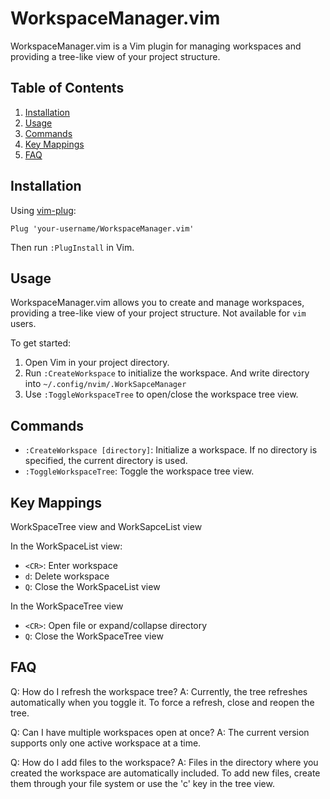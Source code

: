 # WorkspaceManager.vim

WorkspaceManager.vim is a Vim plugin for managing workspaces and providing a tree-like view of your project structure.

## Table of Contents

1. [Installation](#installation)
2. [Usage](#usage)
3. [Commands](#commands)
4. [Key Mappings](#key-mappings)
5. [FAQ](#faq)

## Installation

Using [vim-plug](https://github.com/junegunn/vim-plug):

```vim
Plug 'your-username/WorkspaceManager.vim'
```

Then run `:PlugInstall` in Vim.

## Usage

WorkspaceManager.vim allows you to create and manage workspaces, providing a tree-like view of your project structure.
Not available for `vim` users.

To get started:

1. Open Vim in your project directory.
2. Run `:CreateWorkspace` to initialize the workspace. And write directory into `~/.config/nvim/.WorkSapceManager`
3. Use `:ToggleWorkspaceTree` to open/close the workspace tree view.

## Commands

- `:CreateWorkspace [directory]`: Initialize a workspace. If no directory is specified, the current directory is used.
- `:ToggleWorkspaceTree`: Toggle the workspace tree view.

## Key Mappings

WorkSpaceTree view and WorkSapceList view

In the  WorkSpaceList view:

- `<CR>`: Enter workspace
- `d`: Delete workspace
- `Q`: Close the WorkSpaceList view

In the WorkSpaceTree view
- `<CR>`: Open file or expand/collapse directory
- `Q`: Close the WorkSpaceTree view

## FAQ

Q: How do I refresh the workspace tree?
A: Currently, the tree refreshes automatically when you toggle it. To force a refresh, close and reopen the tree.

Q: Can I have multiple workspaces open at once?
A: The current version supports only one active workspace at a time.

Q: How do I add files to the workspace?
A: Files in the directory where you created the workspace are automatically included. To add new files, create them through your file system or use the 'c' key in the tree view.
